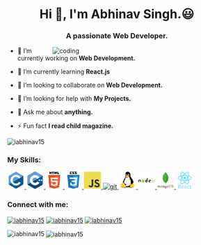 <h1 align="center">Hi 👋, I'm Abhinav Singh.😃</h1>
<h3 align="center">A passionate Web Developer.</h3>
<img align="right" width="400" 
    src="https://img.freepik.com/free-vector/developer-activity-concept-illustration_114360-2801.jpg?size=338&ext=jpg"
    alt="coding">

- 🔭 I’m currently working on **Web Development.**

- 🌱 I’m currently learning **React.js**

- 👯 I’m looking to collaborate on **Web Development.**

- 🤝 I’m looking for help with **My Projects.**

- 💬 Ask me about **anything.**

- ⚡ Fun fact **I read child magazine.**

<p align="left"> <img src="https://komarev.com/ghpvc/?username=iabhinav15&label=Profile%20views&color=0e75b6&style=flat" alt="iabhinav15" /> </p>

<h3 align="left">My Skills:</h3>
<p align="left"> <a href="https://www.cprogramming.com/" target="_blank" rel="noreferrer"> <img src="https://raw.githubusercontent.com/devicons/devicon/master/icons/c/c-original.svg" alt="c" width="40" height="40"/> </a> <a href="https://www.w3schools.com/cpp/" target="_blank" rel="noreferrer"> <img src="https://raw.githubusercontent.com/devicons/devicon/master/icons/cplusplus/cplusplus-original.svg" alt="cplusplus" width="40" height="40"/> </a>  <a href="https://www.w3.org/html/" target="_blank" rel="noreferrer"> <img src="https://raw.githubusercontent.com/devicons/devicon/master/icons/html5/html5-original-wordmark.svg" alt="html5" width="40" height="40"/> </a><a href="https://www.w3schools.com/css/" target="_blank" rel="noreferrer"> <img src="https://raw.githubusercontent.com/devicons/devicon/master/icons/css3/css3-original-wordmark.svg" alt="css3" width="40" height="40"/> </a> <a href="https://developer.mozilla.org/en-US/docs/Web/JavaScript" target="_blank" rel="noreferrer"> <img src="https://raw.githubusercontent.com/devicons/devicon/master/icons/javascript/javascript-original.svg" alt="javascript" width="40" height="40"/> </a><a href="https://git-scm.com/" target="_blank" rel="noreferrer"> <img src="https://www.vectorlogo.zone/logos/git-scm/git-scm-icon.svg" alt="git" width="40" height="40"/> </a>  <a href="https://www.linux.org/" target="_blank" rel="noreferrer"> <img src="https://raw.githubusercontent.com/devicons/devicon/master/icons/linux/linux-original.svg" alt="linux" width="40" height="40"/> </a> <a href="https://nodejs.org" target="_blank" rel="noreferrer"> <img src="https://raw.githubusercontent.com/devicons/devicon/master/icons/nodejs/nodejs-original-wordmark.svg" alt="nodejs" width="40" height="40"/> </a><a href="https://www.mongodb.com/" target="_blank" rel="noreferrer"> <img src="https://raw.githubusercontent.com/devicons/devicon/master/icons/mongodb/mongodb-original-wordmark.svg" alt="mongodb" width="40" height="40"/> </a>  <a href="https://reactjs.org/" target="_blank" rel="noreferrer"> <img src="https://raw.githubusercontent.com/devicons/devicon/master/icons/react/react-original-wordmark.svg" alt="react" width="40" height="40"/> </a> </p>
<h3 align="left">Connect with me:</h3>
<p align="left">
 <a href="https://linkedin.com/in/iabhinav15" target="blank"><img align="center" src="https://raw.githubusercontent.com/rahuldkjain/github-profile-readme-generator/master/src/images/icons/Social/linked-in-alt.svg" alt="iabhinav15" height="30" width="40" /></a>
<a href="https://twitter.com/iabhinav15" target="blank"><img align="center" src="https://raw.githubusercontent.com/rahuldkjain/github-profile-readme-generator/master/src/images/icons/Social/twitter.svg" alt="iabhinav15" height="30" width="40" /></a>
<a href="https://www.codechef.com/users/iabhinav15" target="blank"><img align="center" src="https://cdn.jsdelivr.net/npm/simple-icons@3.1.0/icons/codechef.svg" alt="iabhinav15" height="30" width="40" /></a>
<!--<a href="https://codeforces.com/profile/iabhinav15" target="blank"><img align="center" src="https://raw.githubusercontent.com/rahuldkjain/github-profile-readme-generator/master/src/images/icons/Social/codeforces.svg" alt="iabhinav15" height="30" width="40" /></a>
<a href="https://www.leetcode.com/iabhinav15" target="blank"><img align="center" src="https://raw.githubusercontent.com/rahuldkjain/github-profile-readme-generator/master/src/images/icons/Social/leet-code.svg" alt="iabhinav15" height="30" width="40" /></a>-->
</p>



<p><img align="left" src="https://github-readme-stats.vercel.app/api/top-langs?username=iabhinav15&show_icons=true&locale=en&layout=compact" alt="iabhinav15" /></p>
<p>&nbsp;<img align="center" src="https://github-readme-stats.vercel.app/api?username=iabhinav15&show_icons=true&locale=en" alt="iabhinav15" /></p>
